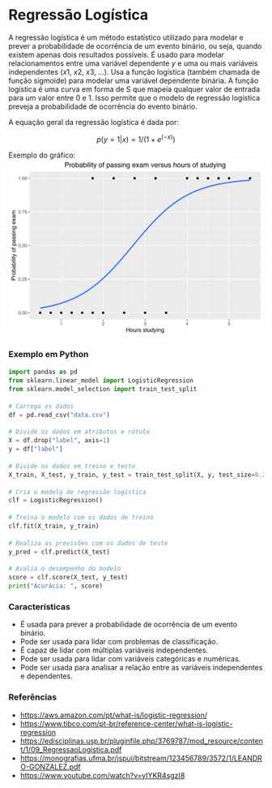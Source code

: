 # Regressão Logística

A regressão logística é um método estatístico utilizado para modelar e prever a probabilidade de ocorrência de um evento binário, ou seja, quando existem apenas dois resultados possíveis. É usado para modelar relacionamentos entre uma variável dependente $y$ e uma ou mais variáveis independentes ($x1$, $x2$, $x3$, ...). Usa a função logística (também chamada de função sigmoide) para modelar uma variável dependente binária. A função logística é uma curva em forma de S que mapeia qualquer valor de entrada para um valor entre $0$ e $1$. Isso permite que o modelo de regressão logística preveja a probabilidade de ocorrência do evento binário.

A equação geral da regressão logística é dada por:

$$p(y=1|x) = 1 / (1 + e^(-x))$$

Exemplo do gráfico:
![](arquivos/curva_reglog.png "Gráfico de exemplo de uma curva de regressão logística ajustada aos dados. A curva mostra a probabilidade de passar em um exame (variável dependente binária) versus horas de estudo (variável independente escalar).")

### Exemplo em Python
```python
import pandas as pd
from sklearn.linear_model import LogisticRegression
from sklearn.model_selection import train_test_split

# Carrega os dados
df = pd.read_csv("data.csv")

# Divide os dados em atributos e rótulo
X = df.drop("label", axis=1)
y = df["label"]

# Divide os dados em treino e teste
X_train, X_test, y_train, y_test = train_test_split(X, y, test_size=0.2)

# Cria o modelo de regressão logística
clf = LogisticRegression()

# Treina o modelo com os dados de treino
clf.fit(X_train, y_train)

# Realiza as previsões com os dados de teste
y_pred = clf.predict(X_test)

# Avalia o desempenho do modelo
score = clf.score(X_test, y_test)
print("Acurácia: ", score)
```

### Características
- É usada para prever a probabilidade de ocorrência de um evento binário.
- Pode ser usada para lidar com problemas de classificação.
- É capaz de lidar com múltiplas variáveis independentes.
- Pode ser usada para lidar com variáveis categóricas e numéricas.
- Pode ser usada para analisar a relação entre as variáveis independentes e dependentes.


### Referências

- https://aws.amazon.com/pt/what-is/logistic-regression/
- https://www.tibco.com/pt-br/reference-center/what-is-logistic-regression
- https://edisciplinas.usp.br/pluginfile.php/3769787/mod_resource/content/1/09_RegressaoLogistica.pdf
- https://monografias.ufma.br/jspui/bitstream/123456789/3572/1/LEANDRO-GONZALEZ.pdf
- https://www.youtube.com/watch?v=yIYKR4sgzI8
